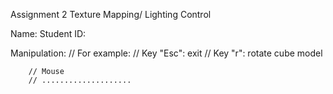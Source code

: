 Assignment 2 Texture Mapping/ Lighting Control  

Name: 
Student ID:

Manipulation:
	// For example:
        // Key "Esc": exit
        // Key "r": rotate cube model

        // Mouse
        // ....................

